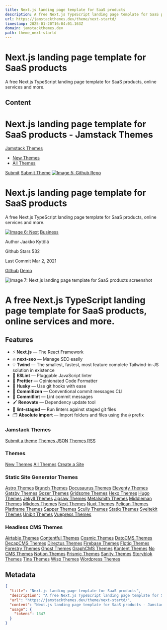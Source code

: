 ```yaml
---
title: Next.js landing page template for SaaS products
description: A free Next.js TypeScript landing page template for SaaS products, online services and more.
url: https://jamstackthemes.dev/theme/next-startd/
timestamp: 2025-01-20T16:04:01.163Z
domain: jamstackthemes.dev
path: theme_next-startd
---
```


# Next.js landing page template for SaaS products


A free Next.js TypeScript landing page template for SaaS products, online services and more.


## Content

Next.js landing page template for SaaS products - Jamstack Themes
===============

[Jamstack Themes](https://jamstackthemes.dev/ "Jamstack Themes")

*   [New Themes](https://jamstackthemes.dev/)
*   [All Themes](https://jamstackthemes.dev/theme/)

[Submit](https://github.com/stackbit/jamstackthemes) [Submit Theme](https://github.com/stackbit/jamstackthemes) [![Image 5: Github Repo](https://jamstackthemes.dev/images/icons/github.svg)](https://github.com/stackbit/jamstackthemes)

Next.js landing page template for SaaS products
===============================================

A free Next.js TypeScript landing page template for SaaS products, online services and more.

[![Image 6: Next](https://jamstackthemes.dev/images/icons/next.svg)](https://jamstackthemes.dev/ssg/next/) [Business](https://jamstackthemes.dev/archetype/business/)

Author Jaakko Kytölä

Github Stars 532

Last Commit Mar 2, 2021

[Github](https://github.com/jkytoela/next-startd) [Demo](https://jamstackthemes.dev/demo/theme/next-startd/)

![Image 7: Next.js landing page template for SaaS products screenshot](https://jamstackthemes.dev/capture/jkytoela-next-startd.png)

A free Next.js TypeScript landing page template for SaaS products, online services and more.
============================================================================================

Features
--------

*   ⚡ **Next.js** — The React Framework
*   🔥 **next-seo** — Manage SEO easily
*   💡 **Twind** — The smallest, fastest, most feature complete Tailwind-in-JS solution in existence
*   📏 **ESLint** — Pluggable JavaScript linter
*   💖 **Prettier** — Opinionated Code Formatter
*   🐶 **Husky** — Use git hooks with ease
*   📄 **Commitizen** — Conventional commit messages CLI
*   🚓 **Commitlint** — Lint commit messages
*   🖌 **Renovate** — Dependency update tool
*   🚫 **lint-staged** — Run linters against staged git files
*   🗂 **Absolute import** — Import folders and files using the `@` prefix

### Jamstack Themes

[Submit a theme](https://github.com/stackbit/jamstackthemes) [Themes JSON](https://jamstackthemes.dev/index.json) [Themes RSS](https://jamstackthemes.dev/index.xml)

### Themes

[New Themes](https://jamstackthemes.dev/) [All Themes](https://jamstackthemes.dev/theme/) [Create a Site](https://create.netlify.com/?ref=jst&utm_source=jamstackthemes&utm_medium=referral&utm_campaign=jamstackthemeswebsite&utm_content=footer)

### Static Site Generator Themes

[Astro Themes](https://jamstackthemes.dev/ssg/astro/) [Brunch Themes](https://jamstackthemes.dev/ssg/brunch/) [Docusaurus Themes](https://jamstackthemes.dev/ssg/docusaurus/) [Eleventy Themes](https://jamstackthemes.dev/ssg/eleventy/) [Gatsby Themes](https://jamstackthemes.dev/ssg/gatsby/) [Gozer Themes](https://jamstackthemes.dev/ssg/gozer/) [Gridsome Themes](https://jamstackthemes.dev/ssg/gridsome/) [Hexo Themes](https://jamstackthemes.dev/ssg/hexo/) [Hugo Themes](https://jamstackthemes.dev/ssg/hugo/) [Jekyll Themes](https://jamstackthemes.dev/ssg/jekyll/) [Jigsaw Themes](https://jamstackthemes.dev/ssg/jigsaw/) [Metalsmith Themes](https://jamstackthemes.dev/ssg/metalsmith/) [Middleman Themes](https://jamstackthemes.dev/ssg/middleman/) [Mkdocs Themes](https://jamstackthemes.dev/ssg/mkdocs/) [Next Themes](https://jamstackthemes.dev/ssg/next/) [Nuxt Themes](https://jamstackthemes.dev/ssg/nuxt/) [Pelican Themes](https://jamstackthemes.dev/ssg/pelican/) [Platframe Themes](https://jamstackthemes.dev/ssg/platframe/) [Sapper Themes](https://jamstackthemes.dev/ssg/sapper/) [Scully Themes](https://jamstackthemes.dev/ssg/scully/) [Statiq Themes](https://jamstackthemes.dev/ssg/statiq/) [Sveltekit Themes](https://jamstackthemes.dev/ssg/sveltekit/) [Unibit Themes](https://jamstackthemes.dev/ssg/unibit/) [Vuepress Themes](https://jamstackthemes.dev/ssg/vuepress/)

### Headless CMS Themes

[Airtable Themes](https://jamstackthemes.dev/cms/airtable/) [Contentful Themes](https://jamstackthemes.dev/cms/contentful/) [Cosmic Themes](https://jamstackthemes.dev/cms/cosmic/) [DatoCMS Themes](https://jamstackthemes.dev/cms/datocms/) [DecapCMS Themes](https://jamstackthemes.dev/cms/decapcms/) [Directus Themes](https://jamstackthemes.dev/cms/directus/) [Firebase Themes](https://jamstackthemes.dev/cms/firebase/) [Flotiq Themes](https://jamstackthemes.dev/cms/flotiq/) [Forestry Themes](https://jamstackthemes.dev/cms/forestry/) [Ghost Themes](https://jamstackthemes.dev/cms/ghost/) [GraphCMS Themes](https://jamstackthemes.dev/cms/graphcms/) [Kontent Themes](https://jamstackthemes.dev/cms/kontent/) [No CMS Themes](https://jamstackthemes.dev/cms/no-cms/) [Notion Themes](https://jamstackthemes.dev/cms/notion/) [Prismic Themes](https://jamstackthemes.dev/cms/prismic/) [Sanity Themes](https://jamstackthemes.dev/cms/sanity/) [Storyblok Themes](https://jamstackthemes.dev/cms/storyblok/) [Tina Themes](https://jamstackthemes.dev/cms/tina/) [Wisp Themes](https://jamstackthemes.dev/cms/wisp/) [Wordpress Themes](https://jamstackthemes.dev/cms/wordpress/)

## Metadata

```json
{
  "title": "Next.js landing page template for SaaS products",
  "description": "A free Next.js TypeScript landing page template for SaaS products, online services and more.",
  "url": "https://jamstackthemes.dev/theme/next-startd/",
  "content": "Next.js landing page template for SaaS products - Jamstack Themes\n===============\n\n[Jamstack Themes](https://jamstackthemes.dev/ \"Jamstack Themes\")\n\n*   [New Themes](https://jamstackthemes.dev/)\n*   [All Themes](https://jamstackthemes.dev/theme/)\n\n[Submit](https://github.com/stackbit/jamstackthemes) [Submit Theme](https://github.com/stackbit/jamstackthemes) [![Image 5: Github Repo](https://jamstackthemes.dev/images/icons/github.svg)](https://github.com/stackbit/jamstackthemes)\n\nNext.js landing page template for SaaS products\n===============================================\n\nA free Next.js TypeScript landing page template for SaaS products, online services and more.\n\n[![Image 6: Next](https://jamstackthemes.dev/images/icons/next.svg)](https://jamstackthemes.dev/ssg/next/) [Business](https://jamstackthemes.dev/archetype/business/)\n\nAuthor Jaakko Kytölä\n\nGithub Stars 532\n\nLast Commit Mar 2, 2021\n\n[Github](https://github.com/jkytoela/next-startd) [Demo](https://jamstackthemes.dev/demo/theme/next-startd/)\n\n![Image 7: Next.js landing page template for SaaS products screenshot](https://jamstackthemes.dev/capture/jkytoela-next-startd.png)\n\nA free Next.js TypeScript landing page template for SaaS products, online services and more.\n============================================================================================\n\nFeatures\n--------\n\n*   ⚡ **Next.js** — The React Framework\n*   🔥 **next-seo** — Manage SEO easily\n*   💡 **Twind** — The smallest, fastest, most feature complete Tailwind-in-JS solution in existence\n*   📏 **ESLint** — Pluggable JavaScript linter\n*   💖 **Prettier** — Opinionated Code Formatter\n*   🐶 **Husky** — Use git hooks with ease\n*   📄 **Commitizen** — Conventional commit messages CLI\n*   🚓 **Commitlint** — Lint commit messages\n*   🖌 **Renovate** — Dependency update tool\n*   🚫 **lint-staged** — Run linters against staged git files\n*   🗂 **Absolute import** — Import folders and files using the `@` prefix\n\n### Jamstack Themes\n\n[Submit a theme](https://github.com/stackbit/jamstackthemes) [Themes JSON](https://jamstackthemes.dev/index.json) [Themes RSS](https://jamstackthemes.dev/index.xml)\n\n### Themes\n\n[New Themes](https://jamstackthemes.dev/) [All Themes](https://jamstackthemes.dev/theme/) [Create a Site](https://create.netlify.com/?ref=jst&utm_source=jamstackthemes&utm_medium=referral&utm_campaign=jamstackthemeswebsite&utm_content=footer)\n\n### Static Site Generator Themes\n\n[Astro Themes](https://jamstackthemes.dev/ssg/astro/) [Brunch Themes](https://jamstackthemes.dev/ssg/brunch/) [Docusaurus Themes](https://jamstackthemes.dev/ssg/docusaurus/) [Eleventy Themes](https://jamstackthemes.dev/ssg/eleventy/) [Gatsby Themes](https://jamstackthemes.dev/ssg/gatsby/) [Gozer Themes](https://jamstackthemes.dev/ssg/gozer/) [Gridsome Themes](https://jamstackthemes.dev/ssg/gridsome/) [Hexo Themes](https://jamstackthemes.dev/ssg/hexo/) [Hugo Themes](https://jamstackthemes.dev/ssg/hugo/) [Jekyll Themes](https://jamstackthemes.dev/ssg/jekyll/) [Jigsaw Themes](https://jamstackthemes.dev/ssg/jigsaw/) [Metalsmith Themes](https://jamstackthemes.dev/ssg/metalsmith/) [Middleman Themes](https://jamstackthemes.dev/ssg/middleman/) [Mkdocs Themes](https://jamstackthemes.dev/ssg/mkdocs/) [Next Themes](https://jamstackthemes.dev/ssg/next/) [Nuxt Themes](https://jamstackthemes.dev/ssg/nuxt/) [Pelican Themes](https://jamstackthemes.dev/ssg/pelican/) [Platframe Themes](https://jamstackthemes.dev/ssg/platframe/) [Sapper Themes](https://jamstackthemes.dev/ssg/sapper/) [Scully Themes](https://jamstackthemes.dev/ssg/scully/) [Statiq Themes](https://jamstackthemes.dev/ssg/statiq/) [Sveltekit Themes](https://jamstackthemes.dev/ssg/sveltekit/) [Unibit Themes](https://jamstackthemes.dev/ssg/unibit/) [Vuepress Themes](https://jamstackthemes.dev/ssg/vuepress/)\n\n### Headless CMS Themes\n\n[Airtable Themes](https://jamstackthemes.dev/cms/airtable/) [Contentful Themes](https://jamstackthemes.dev/cms/contentful/) [Cosmic Themes](https://jamstackthemes.dev/cms/cosmic/) [DatoCMS Themes](https://jamstackthemes.dev/cms/datocms/) [DecapCMS Themes](https://jamstackthemes.dev/cms/decapcms/) [Directus Themes](https://jamstackthemes.dev/cms/directus/) [Firebase Themes](https://jamstackthemes.dev/cms/firebase/) [Flotiq Themes](https://jamstackthemes.dev/cms/flotiq/) [Forestry Themes](https://jamstackthemes.dev/cms/forestry/) [Ghost Themes](https://jamstackthemes.dev/cms/ghost/) [GraphCMS Themes](https://jamstackthemes.dev/cms/graphcms/) [Kontent Themes](https://jamstackthemes.dev/cms/kontent/) [No CMS Themes](https://jamstackthemes.dev/cms/no-cms/) [Notion Themes](https://jamstackthemes.dev/cms/notion/) [Prismic Themes](https://jamstackthemes.dev/cms/prismic/) [Sanity Themes](https://jamstackthemes.dev/cms/sanity/) [Storyblok Themes](https://jamstackthemes.dev/cms/storyblok/) [Tina Themes](https://jamstackthemes.dev/cms/tina/) [Wisp Themes](https://jamstackthemes.dev/cms/wisp/) [Wordpress Themes](https://jamstackthemes.dev/cms/wordpress/)",
  "usage": {
    "tokens": 1347
  }
}
```
